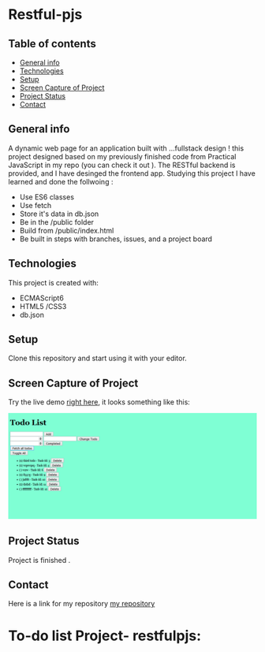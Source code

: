 
# Restful-pjs

## Table of contents

- [General info](#general-info)
- [Technologies](#technologies)
- [Setup](#setup)
- [Screen Capture of Project](#screen-capture-of-project)
- [Project Status](#project-status)
- [Contact](#contact)

## General info

A dynamic web page for an application built with ...fullstack design ! this project designed based on my previously finished code from Practical JavaScript in my repo (you can check it out ). The RESTful backend is provided, and I have desinged the frontend app. 
Studying this project I have learned and done the follwoing :

- Use ES6 classes
- Use fetch
- Store it's data in db.json
- Be in the /public folder
- Build from /public/index.html
- Be built in steps with branches, issues, and a project board

## Technologies

This project is created with:

- ECMAScript6 
- HTML5 /CSS3
- db.json


## Setup

Clone this repository and start using it with your editor.

## Screen Capture of Project


Try the live demo [right here](https://rashaali84.github.io/restful-pjs/), it looks something like this:

[![To-do list Project screen shot](./fire-shot.png)](https://rashaali84.github.io/restful-pjs/)


## Project Status

Project is finished .

## Contact
  
Here is a link for my repository [my repository](https://rashaali84.github.io/)
# To-do list Project- restfulpjs:






